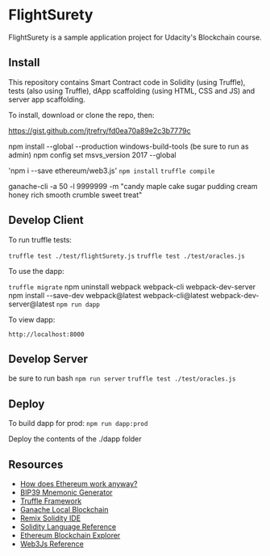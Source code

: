 # FlightSurety

FlightSurety is a sample application project for Udacity's Blockchain course.

## Install

This repository contains Smart Contract code in Solidity (using Truffle), tests (also using Truffle), dApp scaffolding (using HTML, CSS and JS) and server app scaffolding.

To install, download or clone the repo, then:

https://gist.github.com/jtrefry/fd0ea70a89e2c3b7779c

npm install --global --production windows-build-tools
(be sure to run as admin)
npm config set msvs_version 2017 --global

'npm i --save ethereum/web3.js'
`npm install`
`truffle compile`

ganache-cli -a 50 -l 9999999 -m "candy maple cake sugar pudding cream honey rich smooth crumble sweet treat"

## Develop Client

To run truffle tests:

`truffle test ./test/flightSurety.js`
`truffle test ./test/oracles.js`

To use the dapp:

`truffle migrate`
npm uninstall webpack webpack-cli webpack-dev-server
npm install --save-dev webpack@latest webpack-cli@latest webpack-dev-server@latest
`npm run dapp`

To view dapp:

`http://localhost:8000`

## Develop Server
be sure to run bash
`npm run server`
`truffle test ./test/oracles.js`

## Deploy

To build dapp for prod:
`npm run dapp:prod`

Deploy the contents of the ./dapp folder


## Resources

* [How does Ethereum work anyway?](https://medium.com/@preethikasireddy/how-does-ethereum-work-anyway-22d1df506369)
* [BIP39 Mnemonic Generator](https://iancoleman.io/bip39/)
* [Truffle Framework](http://truffleframework.com/)
* [Ganache Local Blockchain](http://truffleframework.com/ganache/)
* [Remix Solidity IDE](https://remix.ethereum.org/)
* [Solidity Language Reference](http://solidity.readthedocs.io/en/v0.4.24/)
* [Ethereum Blockchain Explorer](https://etherscan.io/)
* [Web3Js Reference](https://github.com/ethereum/wiki/wiki/JavaScript-API)